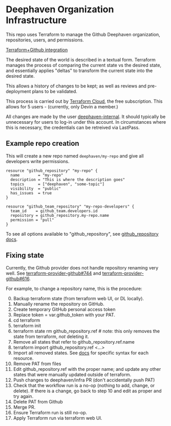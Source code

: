 # Deephaven Organization Infrastructure

This repo uses Terraform to manage the Github Deephaven organization, repositories, users, and permissions.

[Terraform+Github integration](https://registry.terraform.io/providers/integrations/github/4.3.0/docs)

The desired state of the world is described in a textual form. Terraform manages the process of comparing the current state vs the desired state, and essentially applies "deltas" to transform the current state into the desired state.

This allows a history of changes to be kept; as well as reviews and pre-deployment plans to be validated.

This process is carried out by
[Terraform Cloud](https://app.terraform.io/app/deephaven/workspaces/infra/runs), the free subscription. This allows for 5 users - (currently, only Devin a member.)

All changes are made by the user [deephaven-internal](https://github.com/deephaven-internal). It should typically be unnecessary for users to log-in under this account. In circumstances where this is necessary, the credentials can be retreived via LastPass.


## Example repo creation

This will create a new repo named `deephaven/my-repo` and give all developers write permissions.

```
resource "github_repository" "my-repo" {
  name        = "my-repo"
  description = "This is where the description goes"
  topics      = ["deephaven", "some-topic"]
  visibility  = "public"
  has_issues  = true
}

resource "github_team_repository" "my-repo-developers" {
  team_id    = github_team.developers.id
  repository = github_repository.my-repo.name
  permission = "pull"
}
```

To see all options available to "github_repository", see [github_repository docs](https://registry.terraform.io/providers/integrations/github/4.3.0/docs/resources/repository).

## Fixing state

Currently, the Github provider does not handle repository renaming very well.
See [terraform-provider-github#744](https://github.com/integrations/terraform-provider-github/issues/744)
and [terraform-provider-github#616](https://github.com/integrations/terraform-provider-github/issues/616).

For example, to change a repository name, this is the procedure:

0) Backup terraform state (from terraform web UI, or DL locally).
1) Manually rename the repository on GitHub.
2) Create temporary GitHub personal access token
3) Replace token = var.github_token with your PAT.
4) cd terraform
5) terraform init
6) terraform state rm github_repository.ref # note: this only removes the state from terraform, *not* deleting it.
7) Remove all states that refer to github_repository.ref.name
8) terraform import github_repository.ref <...>
9) Import all removed states. See [docs](https://registry.terraform.io/providers/integrations/github/latest/docs) for specific syntax for each resource.
11) Remove PAT from files
10) Edit github_repository.ref with the proper name; and update any other states that were manually updated outside of terraform.
12) Push changes to deephaven/infra PR (don't accidentally push PAT)
13) Check that the workflow run is a no-op (nothing to add, change, or delete). If there is a change, go back to step 10 and edit as proper and try again.
14) Delete PAT from Github
15) Merge PR.
16) Ensure Terraform run is still no-op.
17) Apply Terraform run via terraform web UI.